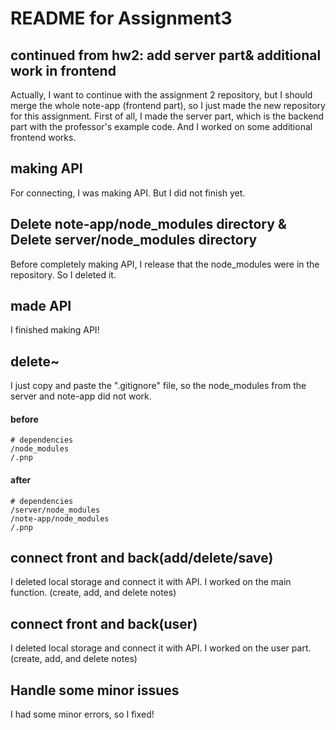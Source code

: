 # README for Assignment3

## continued from hw2: add server part& additional work in frontend
Actually, I want to continue with the assignment 2 repository, 
but I should merge the whole note-app (frontend part), so I just made the new repository for this assignment. 
First of all, I made the server part, which is the backend part with the professor's example code. 
And I worked on some additional frontend works. 
## making API
For connecting, I was making API. But I did not finish yet. 
## Delete note-app/node_modules directory & Delete server/node_modules directory
Before completely making API, I release that the node_modules were in the repository. So I deleted it. 
## made API
I finished making API!
## delete~
I just copy and paste the ".gitignore" file, so the node_modules from the server and note-app did not work. 

#### before
```
# dependencies
/node_modules
/.pnp
```
#### after
```
# dependencies
/server/node_modules
/note-app/node_modules
/.pnp
```
## connect front and back(add/delete/save)
I deleted local storage and connect it with API. I worked on the main function. (create, add, and delete notes)

## connect front and back(user)
I deleted local storage and connect it with API. I worked on the user part. (create, add, and delete notes)

## Handle some minor issues
I had some minor errors, so I fixed! 
